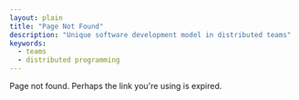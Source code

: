 ```yaml
---
layout: plain
title: "Page Not Found"
description: "Unique software development model in distributed teams"
keywords:
  - teams
  - distributed programming
---
```


Page not found. Perhaps the link you're using is expired.
